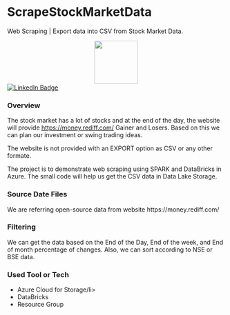 # ScrapeStockMarketData
Web Scraping | Export data into CSV from Stock Market Data.

<div id="header" align="center">
  <img src="https://media.giphy.com/media/M9gbBd9nbDrOTu1Mqx/giphy.gif" width="100"/>
</div>

<div id="badges">
  <a href="https://www.linkedin.com/in/maheshbhatm/">
    <img src="https://img.shields.io/badge/LinkedIn-blue?style=for-the-badge&logo=linkedin&logoColor=white" alt="LinkedIn Badge"/>
  </a>
</div>

<h3>Overview</h3>

The stock market has a lot of stocks and at the end of the day, the website will provide https://money.rediff.com/ Gainer and Losers. Based on this we can plan our investment or swing trading ideas. 

The website is not provided with an EXPORT option as CSV or any other formate. 

The project is to demonstrate web scraping using SPARK and DataBricks in Azure. The small code will help us get the CSV data in Data Lake Storage.

<h3>Source Date Files</h3>
We are referring open-source data from website https://money.rediff.com/ 

<h3>Filtering</h3>
We can get the data based on the End of the Day, End of the week, and End of month percentage of changes. 
Also, we can sort according to NSE or BSE data. 

<h3>Used Tool or Tech</h3>
<ul>
  <li>Azure Cloud for Storage/li>
  <li>DataBricks</li> 
  <li>Resource Group</li>
</ul>  
